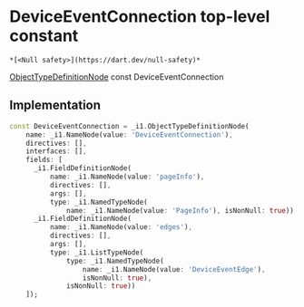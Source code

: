 


# DeviceEventConnection top-level constant






    *[<Null safety>](https://dart.dev/null-safety)*


[ObjectTypeDefinitionNode](https://pub.dev/documentation/gql/0.13.0/ast/ObjectTypeDefinitionNode-class.html) const DeviceEventConnection
  







## Implementation

```dart
const DeviceEventConnection = _i1.ObjectTypeDefinitionNode(
    name: _i1.NameNode(value: 'DeviceEventConnection'),
    directives: [],
    interfaces: [],
    fields: [
      _i1.FieldDefinitionNode(
          name: _i1.NameNode(value: 'pageInfo'),
          directives: [],
          args: [],
          type: _i1.NamedTypeNode(
              name: _i1.NameNode(value: 'PageInfo'), isNonNull: true)),
      _i1.FieldDefinitionNode(
          name: _i1.NameNode(value: 'edges'),
          directives: [],
          args: [],
          type: _i1.ListTypeNode(
              type: _i1.NamedTypeNode(
                  name: _i1.NameNode(value: 'DeviceEventEdge'),
                  isNonNull: true),
              isNonNull: true))
    ]);
```








